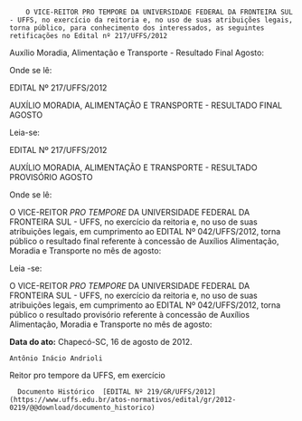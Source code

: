         O VICE-REITOR PRO TEMPORE DA UNIVERSIDADE FEDERAL DA FRONTEIRA SUL - UFFS, no exercício da reitoria e, no uso de suas atribuições legais, torna público, para conhecimento dos interessados, as seguintes retificações no Edital nº 217/UFFS/2012  

Auxílio Moradia, Alimentação e Transporte - Resultado Final Agosto:

 Onde se lê:

 EDITAL Nº 217/UFFS/2012

 AUXÍLIO MORADIA, ALIMENTAÇÃO E TRANSPORTE - RESULTADO FINAL AGOSTO

 Leia-se:

 EDITAL Nº 217/UFFS/2012

 AUXÍLIO MORADIA, ALIMENTAÇÃO E TRANSPORTE - RESULTADO PROVISÓRIO AGOSTO

 Onde se lê:

 O VICE-REITOR *PRO TEMPORE* DA UNIVERSIDADE FEDERAL DA FRONTEIRA SUL - UFFS, no exercício da reitoria e, no uso de suas atribuições legais, em cumprimento ao EDITAL Nº 042/UFFS/2012, torna público o resultado final referente à concessão de Auxílios Alimentação, Moradia e Transporte no mês de agosto:

 Leia -se:

 O VICE-REITOR *PRO TEMPORE* DA UNIVERSIDADE FEDERAL DA FRONTEIRA SUL - UFFS, no exercício da reitoria e, no uso de suas atribuições legais, em cumprimento ao EDITAL Nº 042/UFFS/2012, torna público o resultado provisório referente à concessão de Auxílios Alimentação, Moradia e Transporte no mês de agosto:

  

  

   **Data do ato:** Chapecó-SC, 16 de agosto de 2012.   
 

    Antônio Inácio Andrioli   
 Reitor pro tempore da UFFS, em exercício 

      Documento Histórico  [EDITAL Nº 219/GR/UFFS/2012](https://www.uffs.edu.br/atos-normativos/edital/gr/2012-0219/@@download/documento_historico)     
      
